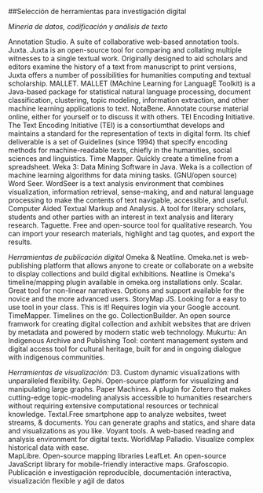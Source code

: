 ##Selección de herramientas para investigación digital 

*Minería de datos, codificación y análisis de texto* 

Annotation Studio. A suite of collaborative web-based annotation tools. 
Juxta. Juxta is an open-source tool for comparing and collating multiple witnesses to a single textual work. Originally designed to aid scholars and editors examine the history of a text from manuscript to print versions, Juxta offers a number of possibilities for humanities computing and textual scholarship. 
MALLET. MALLET (MAchine Learning for LanguagE Toolkit) is a Java-based package for statistical natural language processing, document classification, clustering, topic modeling, information extraction, and other machine learning applications to text. 
NotaBene. Annotate course material online, either for yourself or to discuss it with others. 
TEI Encoding Initiative. The Text Encoding Initiative (TEI) is a consortiumthat develops and maintains a standard for the representation of texts in digital form. Its chief deliverable is a set of Guidelines (since 1994) that specify encoding methods for machine-readable texts, chiefly in the humanities, social sciences and linguistics. 
Time Mapper. Quickly create a timeline from a spreadsheet. 
Weka 3: Data Mining Software in Java. Weka is a collection of machine learning algorithms for data mining tasks. (GNU/open source) 
Word Seer. WordSeer is a text analysis environment that combines visualization, information retrieval, sense-making, and and natural language processing to make the contents of text navigable, accessible, and useful. 
Computer Aided Textual Markup and Analysis. A tool for literary scholars, students and other parties with an interest in text analysis and literary research. 
Taguette. Free and open-source tool for qualitative research. You can import your research materials, highlight and tag quotes, and export the results. 


*Herramientas de publicación digital* 
Omeka & Neatline. Omeka.net is web-publishing platform that allows anyone to create or collaborate on a website to display collections and build digital exhibitions. Neatline is Omeka's timeline/mapping plugin available in omeka.org installations only. 
Scalar. Great tool for non-linear narratives. Options and support available for the novice and the more advanced users. 
StoryMap JS. Looking for a easy to use tool in your class. This is it! Requires login via your Google account. 
TimeMapper. Timelines on the go. 
CollectionBuilder. An open source framwork for creating digital collection and axhibit websites that are driven by metadata and powered by modern static web technology. 
Mukurtu: An Indigenous Archive and Publishing Tool: content management system and digital access tool for cultural heritage, built for and in ongoing dialogue with indigenous communities. 

*Herramientas de visualización:* 
D3. Custom dynamic visualizations with unparalleled flexibility. 
Gephi. Open-source platform for visualizing and manipulating large graphs. 
Paper Machines. A plugin for Zotero that makes cutting-edge topic-modeling analysis accessible to humanities researchers without requiring extensive computational resources or technical knowledge. 
Textal.Free smartphone app to analyze websites, tweet streams, & documents. You can generate graphs and statics, and share data and visualizations as you like. 
Voyant tools.  A web-based reading and analysis environment for digital texts. 
WorldMap 
Palladio. Visualize complex historical data with ease.  
MapLibre. Open-source mapping libraries 
LeafLet. An open-source JavaScript library  for mobile-friendly interactive maps. 
Grafoscopio. Publicación e investigación reproducible, documentación interactiva, visualización flexible y aǵil de datos 
 

 

 
